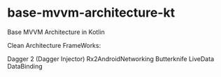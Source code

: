 # base-mvvm-architecture-kt

Base MVVM Architecture in Kotlin

Clean Architecture
FrameWorks:

Dagger 2 (Dagger Injector)
Rx2AndroidNetworking
Butterknife
LiveData
DataBinding
